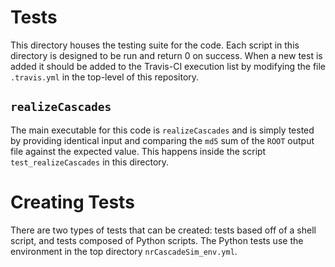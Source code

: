 # Tests

This directory houses the testing suite for the code. Each script in this directory is designed to
be run and return 0 on success. When a new test is added it should be added to the Travis-CI
execution list by modifying the file `.travis.yml` in the top-level of this repository.

## `realizeCascades`

The main executable for this code is `realizeCascades` and is simply tested by providing identical
input and comparing the `md5` sum of the `ROOT` output file against the expected value. This
happens inside the script `test_realizeCascades` in this directory.    

# Creating Tests

There are two types of tests that can be created: tests based off of a shell script, and tests
composed of Python scripts. The Python tests use the environment in the top directory
`nrCascadeSim_env.yml`. 
